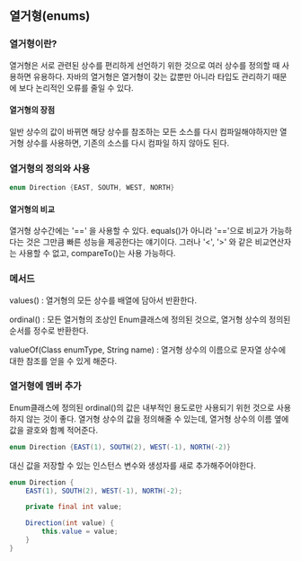 ## 열거형(enums)

### 열거형이란?

열거형은 서로 관련된 상수를 편리하게 선언하기 위한 것으로 여러 상수를 정의할 때 사용하면 유용하다.
자바의 열거형은 열거형이 갖는 값뿐만 아니라 타입도 관리하기 때문에 보다 논리적인 오류를 줄일 수 있다.

#### 열거형의 장점

일반 상수의 값이 바뀌면 해당 상수를 참조하는 모든 소스를 다시 컴파일해야하지만 열거형 상수를 사용하면, 기존의 소스를 다시 컴파일 하지 않아도 된다.

### 열거형의 정의와 사용

```java
enum Direction {EAST, SOUTH, WEST, NORTH}
```

#### 열거형의 비교

열거형 상수간에는 '==' 을 사용할 수 있다. equals()가 아니라 '=='으로 비교가 가능하다는 것은 그만큼 빠른 성능을 제공한다는 얘기이다.
그러나 '<', '>' 와 같은 비교연산자는 사용할 수 없고, compareTo()는 사용 가능하다.

### 메서드

values() : 열거형의 모든 상수를 배열에 담아서 반환한다.

ordinal() : 모든 열거형의 조상인 Enum클래스에 정의된 것으로, 열거형 상수의 정의된 순서를 정수로 반환한다.

valueOf(Class<T> enumType, String name) : 열거형 상수의 이름으로 문자열 상수에 대한 참조를 얻을 수 있게 해준다.

### 열거형에 멤버 추가

Enum클래스에 정의된 ordinal()의 값은 내부적인 용도로만 사용되기 위헌 것으로 사용하지 않는 것이 좋다.
열거형 상수의 값을 정의해줄 수 있는데, 열거형 상수의 이름 옆에 값을 괄호와 함꼐 적어준다.

```java
enum Direction {EAST(1), SOUTH(2), WEST(-1), NORTH(-2)}
```

대신 값을 저장할 수 있는 인스턴스 변수와 생성자를 새로 추가해주어야한다.

```java
enum Direction {
	EAST(1), SOUTH(2), WEST(-1), NORTH(-2);

	private final int value;

	Direction(int value) {
		this.value = value;
	}
}

```
